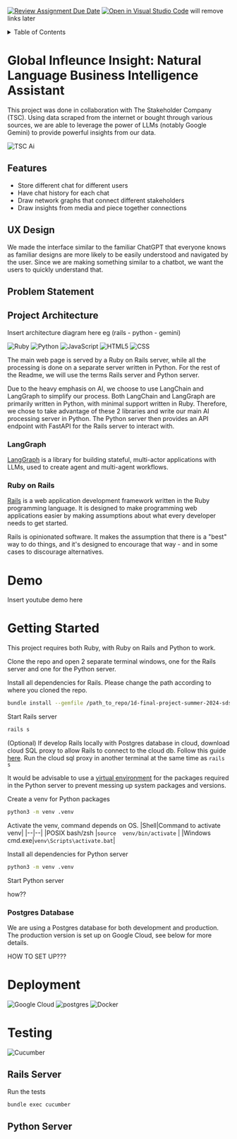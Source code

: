 [![Review Assignment Due Date](https://classroom.github.com/assets/deadline-readme-button-24ddc0f5d75046c5622901739e7c5dd533143b0c8e959d652212380cedb1ea36.svg)](https://classroom.github.com/a/QpCtzJAE)
[![Open in Visual Studio Code](https://classroom.github.com/assets/open-in-vscode-718a45dd9cf7e7f842a935f5ebbe5719a5e09af4491e668f4dbf3b35d5cca122.svg)](https://classroom.github.com/online_ide?assignment_repo_id=15048531&assignment_repo_type=AssignmentRepo)
will remove links later 

<details>
  <summary>Table of Contents</summary>
  <ol>
    <li>
      <a href="#about-the-project">About The Project</a>
      <ul>
        <li><a href="#built-with">Built With</a></li>
      </ul>
    </li>
    <li>
      <a href="#getting-started">Getting Started</a>
      <ul>
        <li><a href="#prerequisites">Prerequisites</a></li>
        <li><a href="#installation">Installation</a></li>
      </ul>
    </li>
    <li><a href="#usage">Usage</a></li>
    <li><a href="#roadmap">Roadmap</a></li>
    <li><a href="#contributing">Contributing</a></li>
    <li><a href="#license">License</a></li>
    <li><a href="#contact">Contact</a></li>
    <li><a href="#acknowledgments">Acknowledgments</a></li>
  </ol>
</details>

# Global Infleunce Insight: Natural Language Business Intelligence Assistant 
This project was done in collaboration with The Stakeholder Company (TSC). Using data scraped from the internet or bought through various sources, we are able to leverage the power of LLMs (notably Google Gemini) to provide powerful insights from our data. 

<img src="https://cdn.prod.website-files.com/642e4d2d40f4d8ae99d811e1/642e51bd6932b7e24ff238a0_TSC%20logo.svg" loading="lazy" alt="TSC Ai" class="logo">

## Features 
* Store different chat for different users 
* Have chat history for each chat 
* Draw network graphs that connect different stakeholders 
* Draw insights from media and piece together connections 

## UX Design 
We made the interface similar to the familiar ChatGPT that everyone knows as familiar designs are more likely to be easily understood and navigated by the user. Since we are making something similar to a chatbot, we want the users to quickly understand that. 

## Problem Statement 


## Project Architecture 
Insert architecture diagram here eg (rails - python - gemini)

![Ruby](https://img.shields.io/badge/Ruby-CC342D.svg?logo=ruby&logoColor=white)
![Python](https://img.shields.io/badge/Python-14354C.svg?logo=python&logoColor=white)
![JavaScript](https://img.shields.io/badge/JavaScript-323330.svg?logo=javascript&logoColor=F7DF1E)
![HTML5](https://img.shields.io/badge/HTML5-E34F26.svg?logo=html5&logoColor=white)
![CSS](https://img.shields.io/badge/CSS-239120.svg?logo=css3&logoColor=white)

The main web page is served by a Ruby on Rails server, while all the processing is done on a separate server written in Python. For the rest of the Readme, we will use the terms Rails server and Python server. 

Due to the heavy emphasis on AI, we choose to use LangChain and LangGraph to simplify our process. Both LangChain and LangGraph are primarily written in Python, with minimal support written in Ruby. Therefore, we chose to take advantage of these 2 libraries and write our main AI processing server in Python. The Python server then provides an API endpoint with FastAPI for the Rails server to interact with. 

### LangGraph 
[LangGraph](https://langchain-ai.github.io/langgraph/) is a library for building stateful, multi-actor applications with LLMs, used to create agent and multi-agent workflows.

### Ruby on Rails
[Rails](https://guides.rubyonrails.org/getting_started.html) is a web application development framework written in the Ruby programming language. It is designed to make programming web applications easier by making assumptions about what every developer needs to get started.

Rails is opinionated software. It makes the assumption that there is a "best" way to do things, and it's designed to encourage that way - and in some cases to discourage alternatives.

# Demo 
Insert youtube demo here 

# Getting Started 
This project requires both Ruby, with Ruby on Rails and Python to work. 

Clone the repo and open 2 separate terminal windows, one for the Rails server and one for the Python server. 

Install all dependencies for Rails. Please change the path according to where you cloned the repo. 
```sh
bundle install --gemfile /path_to_repo/1d-final-project-summer-2024-sds-2024-team-08/rails-server/Gemfile
```

Start Rails server
```sh
rails s 
```

(Optional) If develop Rails locally with Postgres database in cloud, download cloud SQL proxy to allow Rails to connect to the cloud db. Follow this guide [here](https://cloud.google.com/sql/docs/mysql/sql-proxy). Run the cloud sql proxy in another terminal at the same time as ```rails s```

It would be advisable to use a [virtual environment](https://docs.python.org/3/library/venv.html) for the packages required in the Python server to prevent messing up system packages and versions. 

Create a venv for Python packages 
```sh
python3 -m venv .venv  
```

Activate the venv, command depends on OS. 
|Shell|Command to activate venv|
|--|--|
|POSIX bash/zsh |```source  venv/bin/activate``` |
|Windows cmd.exe|```venv\Scripts\activate.bat```|

Install all dependencies for Python server
```sh
python3 -m venv .venv  
```

Start Python server 

how??

### Postgres Database 
We are using a Postgres database for both development and production. The production version is set up on Google Cloud, see below for more details. 

HOW TO SET UP??? 

# Deployment 
![Google Cloud](https://img.shields.io/badge/Google%20Cloud-4285F4?logo=google-cloud&logoColor=white)
![postgres](https://img.shields.io/badge/postgres-316192.svg?logo=postgresql&logoColor=white)
![Docker](https://img.shields.io/badge/Docker-2496ED?logo=docker&logoColor=white)


# Testing 
![Cucumber](https://img.shields.io/badge/Cucumber-43B02A?style=for-the-badge&logo=cucumber&logoColor=white)

## Rails Server 
Run the tests

```sh
bundle exec cucumber 
```

## Python Server 

